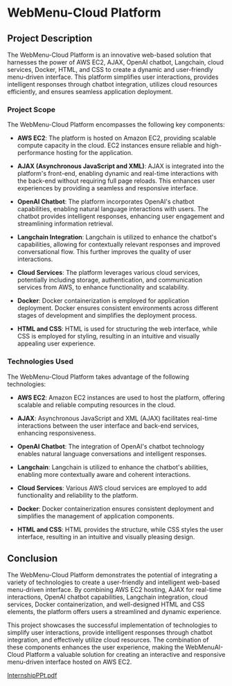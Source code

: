 # WebMenu-Cloud Platform

## **Project Description**

The WebMenu-Cloud Platform is an innovative web-based solution that harnesses the power of AWS EC2, AJAX, OpenAI chatbot, Langchain, cloud services, Docker, HTML, and CSS to create a dynamic and user-friendly menu-driven interface. This platform simplifies user interactions, provides intelligent responses through chatbot integration, utilizes cloud resources efficiently, and ensures seamless application deployment.

### **Project Scope**

The WebMenu-Cloud Platform encompasses the following key components:

- **AWS EC2**: The platform is hosted on Amazon EC2, providing scalable compute capacity in the cloud. EC2 instances ensure reliable and high-performance hosting for the application.

- **AJAX (Asynchronous JavaScript and XML)**: AJAX is integrated into the platform's front-end, enabling dynamic and real-time interactions with the back-end without requiring full page reloads. This enhances user experiences by providing a seamless and responsive interface.

- **OpenAI Chatbot**: The platform incorporates OpenAI's chatbot capabilities, enabling natural language interactions with users. The chatbot provides intelligent responses, enhancing user engagement and streamlining information retrieval.

- **Langchain Integration**: Langchain is utilized to enhance the chatbot's capabilities, allowing for contextually relevant responses and improved conversational flow. This further improves the quality of user interactions.

- **Cloud Services**: The platform leverages various cloud services, potentially including storage, authentication, and communication services from AWS, to enhance functionality and scalability.

- **Docker**: Docker containerization is employed for application deployment. Docker ensures consistent environments across different stages of development and simplifies the deployment process.

- **HTML and CSS**: HTML is used for structuring the web interface, while CSS is employed for styling, resulting in an intuitive and visually appealing user experience.

### **Technologies Used**

The WebMenu-Cloud Platform takes advantage of the following technologies:

- **AWS EC2**: Amazon EC2 instances are used to host the platform, offering scalable and reliable computing resources in the cloud.

- **AJAX**: Asynchronous JavaScript and XML (AJAX) facilitates real-time interactions between the user interface and back-end services, enhancing responsiveness.

- **OpenAI Chatbot**: The integration of OpenAI's chatbot technology enables natural language conversations and intelligent responses.

- **Langchain**: Langchain is utilized to enhance the chatbot's abilities, enabling more contextually aware and coherent interactions.

- **Cloud Services**: Various AWS cloud services are employed to add functionality and reliability to the platform.

- **Docker**: Docker containerization ensures consistent deployment and simplifies the management of application components.

- **HTML and CSS**: HTML provides the structure, while CSS styles the user interface, resulting in an intuitive and visually pleasing design.

## **Conclusion**

The WebMenu-Cloud Platform demonstrates the potential of integrating a variety of technologies to create a user-friendly and intelligent web-based menu-driven interface. By combining AWS EC2 hosting, AJAX for real-time interactions, OpenAI chatbot capabilities, Langchain integration, cloud services, Docker containerization, and well-designed HTML and CSS elements, the platform offers users a streamlined and dynamic experience.

This project showcases the successful implementation of technologies to simplify user interactions, provide intelligent responses through chatbot integration, and effectively utilize cloud resources. The combination of these components enhances the user experience, making the WebMenuAI-Cloud Platform a valuable solution for creating an interactive and responsive menu-driven interface hosted on AWS EC2.


[InternshipPPt.pdf](https://github.com/hrs4real/WebMenu_Cloud_Platform/files/14320356/InternshipPPt.pdf)
